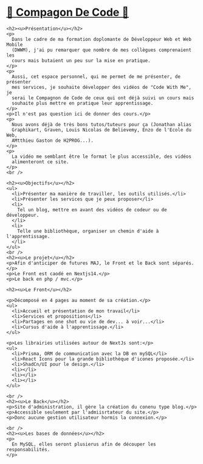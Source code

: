 <!DOCTYPE html>
<html lang="fr">
  <head>
    <meta charset="UTF-8" />
    <meta name="viewport" content="width=device-width, initial-scale=1.0" />
    <title>Document</title>
  </head>
  <body>
    <h1><u>🤝 Compagon De Code 🤝</u></h1>

    <h2><u>Présentation</u></h2>
    <p>
      Dans le cadre de ma formation doplomante de Développeur Web et Web Mobile
      (DWWM), j'ai pu remarquer que nombre de mes collègues comprenaient les
      cours mais butaient un peu sur la mise en pratique.
    </p>
    <p>
      Aussi, cet espace personnel, qui me permet de me présenter, de présenter
      mes services, je souhaite développer des vidéos de "Code With Me", je
      serai le Compagnon de Code de ceux qui ont déjà suivi un cours mais
      souhaite plus mettre en pratique leur apprentissage.
    </p>
    <p>Il n'est pas question ici de donner des cours.</p>
    <p>
      Nous avons déjà de très bons tutos/tuteurs pour ça (Jonathan alias
      Graphikart, Graven, Louis Nicolas de Believemy, Enzo de l'Ecole du Web,
      AMtthieu Gaston de H2PROG...).
    </p>
    <p>
      La vidéo me semblant être le format le plus accessible, des vidéos
      alimenteront ce site.
    </p>
    <br />

    <h2><u>Objectifs</u></h2>
    <ul>
      <li>Présenter ma manière de traviller, les outils utilisés.</li>
      <li>Présenter les services que je peux proposer</li>
      <li>
        Tel un blog, mettre en avant des vidéos de codeur ou de développeur.
      </li>
      <li>
        Telle une bibliothèque, organiser un chemin d'aide à l'apprentissage.
      </li>
    </ul>
    <br />
    <h2><u>Le projet</u></h2>
    <p>Afin d'anticiper de futures MAJ, le Front et le Back sont séparés.</p>
    <p>Le Front est caodé en Nextjs14.</p>
    <p>Le back en php / mvc.</p>

    <h2><u>Le Front</u></h2>

    <p>Décomposé en 4 pages au moment de sa création.</p>
    <ul>
      <li>Accueil et présentation de mon travail</li>
      <li>Services et propositions</li>
      <li>Partages en one shot ou vie de dev... à voir...</li>
      <li>Cursus d'aide à l'apprentissage.</li>
    </ul>

    <p>Les librairies utilisées autour de NextJs sont:</p>
    <ul>
      <li>Prisma, ORM de communication avec la DB en mySQL</li>
      <li>React Icons pour la grande bibliothèque d'icones proposée.</li>
      <li>ShadCn/UI pour le design.</li>
      <li></li>
      <li></li>
      <li></li>
    </ul>

    <br />
    <h2><u>Le Back</u></h2>
    <p>Site d'administration, il gère la création du conenu type blog.</p>
    <p>Accessible seulement par l'admiisrtateur du site.</p>
    <p>Donc aucune gestion utilisateur hormis la connexion.</p>

    <br />
    <h2><u>Les bases de données</u></h2>
    <p>
      En MySQL, elles seront plusierus afin de découper les responsabilités.
    </p>
  </body>
</html>
